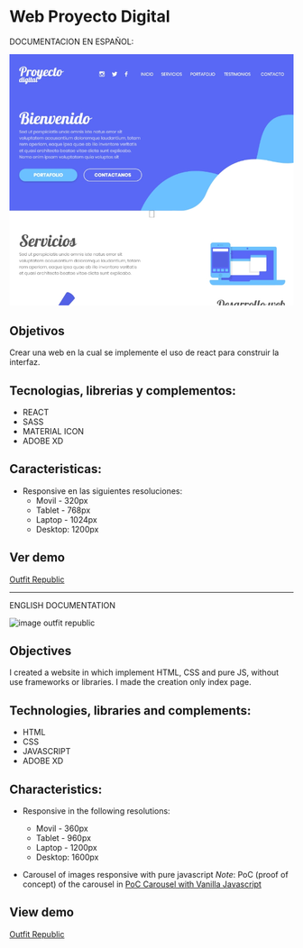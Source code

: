 # Web Proyecto Digital

DOCUMENTACION EN ESPAÑOL:

![imagen web proyecto digital](/public/media/images/demo.jpg "imagen web proyecto digital")

## Objetivos
Crear una web en la cual se implemente el uso de react para construir la interfaz.

## Tecnologias, librerias y complementos:
* REACT
* SASS
* MATERIAL ICON
* ADOBE XD

## Caracteristicas:
* Responsive en las siguientes resoluciones:
  * Movil - 320px
  * Tablet - 768px
  * Laptop - 1024px
  * Desktop: 1200px

## Ver demo
[Outfit Republic](https://angelsalvadordev.github.io/outfit-republic/)

--------------------------------------------------
ENGLISH DOCUMENTATION

![image outfit republic](/src/img/img-demo.jpg "web outfit republic")

## Objectives
I created a website in which implement HTML, CSS and pure JS, without use frameworks or libraries. I made the creation only index page.

## Technologies, libraries and complements:
* HTML
* CSS
* JAVASCRIPT
* ADOBE XD

## Characteristics:
* Responsive in the following resolutions:
  * Movil - 360px
  * Tablet - 960px
  * Laptop - 1200px
  * Desktop: 1600px

* Carousel of images responsive with pure javascript
*Note*: PoC (proof of concept) of the carousel in [PoC Carousel with Vanilla Javascript](https://github.com/angelsalvadordev/carousel-javascript-puro)

## View demo
[Outfit Republic](https://angelsalvadordev.github.io/outfit-republic/)
